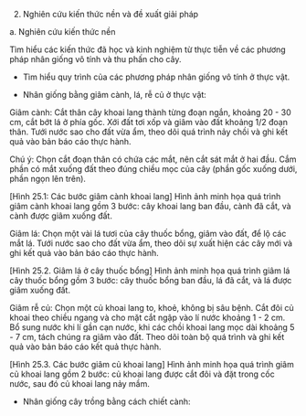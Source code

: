2. Nghiên cứu kiến thức nền và đề xuất giải pháp

a. Nghiên cứu kiến thức nền

Tìm hiểu các kiến thức đã học và kinh nghiệm từ thực tiễn về các phương pháp nhân giống vô tính và thu phấn cho cây.

- Tìm hiểu quy trình của các phương pháp nhân giống vô tính ở thực vật.

+ Nhân giống bằng giâm cành, lá, rễ củ ở thực vật:

Giâm cành: Cắt thân cây khoai lang thành từng đoạn ngắn, khoảng 20 - 30 cm, cắt bớt lá ở phía gốc. Xới đất tơi xốp và giâm vào đất khoảng 1/2 đoạn thân. Tưới nước sao cho đất vừa ẩm, theo dõi quá trình nảy chồi và ghi kết quả vào bản báo cáo thực hành.

Chú ý: Chọn cắt đoạn thân có chứa các mắt, nên cắt sát mắt ở hai đầu. Cắm phần có mắt xuống đất theo đúng chiều mọc của cây (phần gốc xuống dưới, phần ngọn lên trên).

[Hình 25.1: Các bước giâm cành khoai lang]
Hình ảnh minh họa quá trình giâm cành khoai lang gồm 3 bước: cây khoai lang ban đầu, cành đã cắt, và cành được giâm xuống đất.

Giâm lá: Chọn một vài lá tươi của cây thuốc bổng, giâm vào đất, để lộ các mắt lá. Tưới nước sao cho đất vừa ẩm, theo dõi sự xuất hiện các cây mới và ghi kết quả vào bản báo cáo thực hành.

[Hình 25.2. Giâm lá ở cây thuốc bổng]
Hình ảnh minh họa quá trình giâm lá cây thuốc bổng gồm 3 bước: cây thuốc bổng ban đầu, lá đã cắt, và lá được giâm xuống đất.

Giâm rễ củ: Chọn một củ khoai lang to, khoẻ, không bị sâu bệnh. Cắt đôi củ khoai theo chiều ngang và cho mặt cắt ngập vào lí nước khoảng 1 - 2 cm. Bổ sung nước khi lí gần cạn nước, khi các chồi khoai lang mọc dài khoảng 5 - 7 cm, tách chúng ra giâm vào đất. Theo dõi toàn bộ quá trình và ghi kết quả vào bản báo cáo kết quả thực hành.

[Hình 25.3. Các bước giâm củ khoai lang]
Hình ảnh minh họa quá trình giâm củ khoai lang gồm 2 bước: củ khoai lang được cắt đôi và đặt trong cốc nước, sau đó củ khoai lang nảy mầm.

+ Nhân giống cây trồng bằng cách chiết cành: